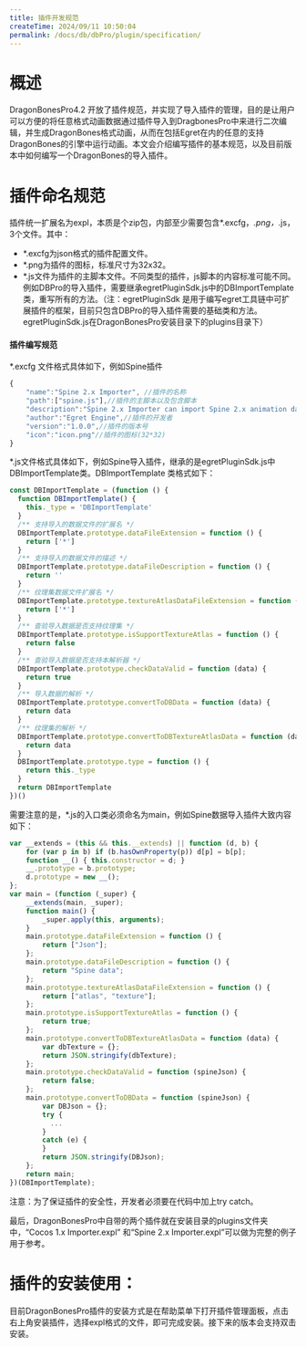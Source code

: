 ```yaml
---
title: 插件开发规范
createTime: 2024/09/11 10:50:04
permalink: /docs/db/dbPro/plugin/specification/
---
```

# 概述
DragonBonesPro4.2 开放了插件规范，并实现了导入插件的管理，目的是让用户可以方便的将任意格式动画数据通过插件导入到DragbonesPro中来进行二次编辑，并生成DragonBones格式动画，从而在包括Egret在内的任意的支持DragonBones的引擎中运行动画。本文会介绍编写插件的基本规范，以及目前版本中如何编写一个DragonBones的导入插件。

# 插件命名规范
插件统一扩展名为expl，本质是个zip包，内部至少需要包含*.excfg，*.png，*.js，3个文件。其中：
- *.excfg为json格式的插件配置文件。
- *.png为插件的图标，标准尺寸为32x32。
- *.js文件为插件的主脚本文件。不同类型的插件，js脚本的内容标准可能不同。例如DBPro的导入插件，需要继承egretPluginSdk.js中的DBImportTemplate类，重写所有的方法。（注：egretPluginSdk 是用于编写egret工具链中可扩展插件的框架，目前只包含DBPro的导入插件需要的基础类和方法。egretPluginSdk.js在DragonBonesPro安装目录下的plugins目录下）

#### 插件编写规范
*.excfg 文件格式具体如下，例如Spine插件
~~~ typescript
{
    "name":"Spine 2.x Importer", //插件的名称
    "path":["spine.js"],//插件的主脚本以及包含脚本
    "description":"Spine 2.x Importer can import Spine 2.x animation data to DragonBonesPro",//插件的描述
    "author":"Egret Engine",//插件的开发者
    "version":"1.0.0",//插件的版本号
    "icon":"icon.png"//插件的图标(32*32)
}
~~~

*.js文件格式具体如下，例如Spine导入插件，继承的是egretPluginSdk.js中DBImportTemplate类。DBImportTemplate 类格式如下：
~~~ typescript
const DBImportTemplate = (function () {
  function DBImportTemplate() {
    this._type = 'DBImportTemplate'
  }
  /** 支持导入的数据文件的扩展名 */
  DBImportTemplate.prototype.dataFileExtension = function () {
    return ['*']
  }
  /** 支持导入的数据文件的描述 */
  DBImportTemplate.prototype.dataFileDescription = function () {
    return ''
  }
  /** 纹理集数据文件扩展名 */
  DBImportTemplate.prototype.textureAtlasDataFileExtension = function () {
    return ['*']
  }
  /** 查验导入数据是否支持纹理集 */
  DBImportTemplate.prototype.isSupportTextureAtlas = function () {
    return false
  }
  /** 查验导入数据是否支持本解析器 */
  DBImportTemplate.prototype.checkDataValid = function (data) {
    return true
  }
  /** 导入数据的解析 */
  DBImportTemplate.prototype.convertToDBData = function (data) {
    return data
  }
  /** 纹理集的解析 */
  DBImportTemplate.prototype.convertToDBTextureAtlasData = function (data) {
    return data
  }
  DBImportTemplate.prototype.type = function () {
    return this._type
  }
  return DBImportTemplate
})()
~~~

需要注意的是，*.js的入口类必须命名为main，例如Spine数据导入插件大致内容如下：
~~~ typescript
var __extends = (this && this.__extends) || function (d, b) {
    for (var p in b) if (b.hasOwnProperty(p)) d[p] = b[p];
    function __() { this.constructor = d; }
    __.prototype = b.prototype;
    d.prototype = new __();
};
var main = (function (_super) {
    __extends(main, _super);
    function main() {
        _super.apply(this, arguments);
    }
    main.prototype.dataFileExtension = function () {
        return ["Json"];
    };
    main.prototype.dataFileDescription = function () {
        return "Spine data";
    };
    main.prototype.textureAtlasDataFileExtension = function () {
        return ["atlas", "texture"];
    };
    main.prototype.isSupportTextureAtlas = function () {
        return true;
    };
    main.prototype.convertToDBTextureAtlasData = function (data) {
        var dbTexture = {};
        return JSON.stringify(dbTexture);
    };
    main.prototype.checkDataValid = function (spineJson) {
        return false;
    };
    main.prototype.convertToDBData = function (spineJson) {
        var DBJson = {};
        try {
          ...
        }
        catch (e) {
        }
        return JSON.stringify(DBJson);
    };
    return main;
})(DBImportTemplate);
~~~
注意：为了保证插件的安全性，开发者必须要在代码中加上try catch。

最后，DragonBonesPro中自带的两个插件就在安装目录的plugins文件夹中，“Cocos 1.x Importer.expl” 和“Spine 2.x Importer.expl”可以做为完整的例子用于参考。

# 插件的安装使用：
目前DragonBonesPro插件的安装方式是在帮助菜单下打开插件管理面板，点击右上角安装插件，选择expl格式的文件，即可完成安装。接下来的版本会支持双击安装。
